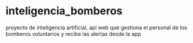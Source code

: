 # inteligencia_bomberos
proyecto de inteligencia artificial, api web que gestiona el personal de los bomberos voluntarios y recibe las alertas desde la app

